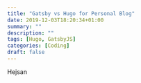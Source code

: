 ```yaml
---
title: "Gatsby vs Hugo for Personal Blog"
date: 2019-12-03T18:20:34+01:00
summary: ""
description: ""
tags: [Hugo, GatsbyJS]
categories: [Coding]
draft: false
---
```


Hejsan
